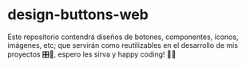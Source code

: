 # design-buttons-web
Este repositorio contendrá diseños de botones, componentes, íconos, imágenes, etc; que servirán como reutilizables en el desarrollo de mis proyectos 🎛🚨, espero les sirva y happy coding! 👾🖖
